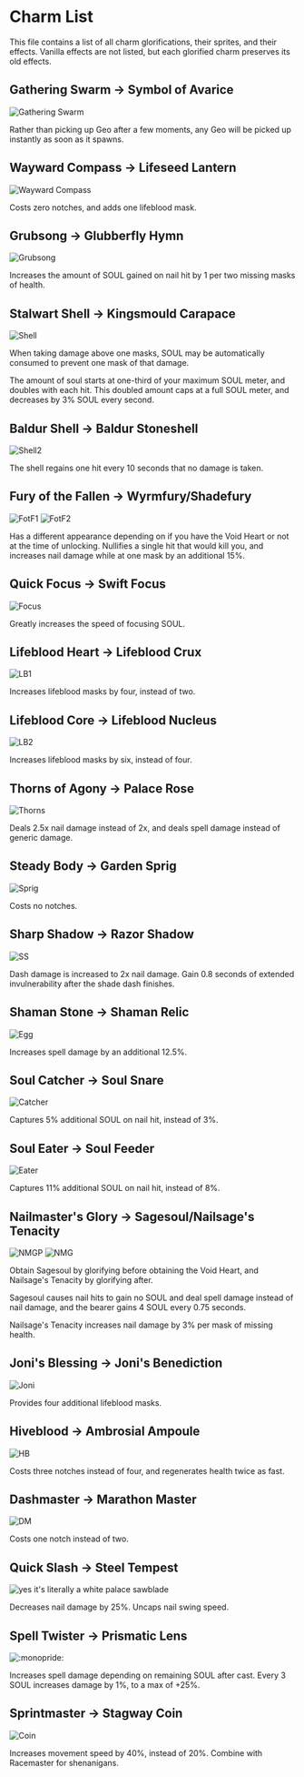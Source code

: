 # Charm List

This file contains a list of all charm glorifications, their sprites, and their effects. Vanilla effects are not listed, but each glorified charm preserves its old effects.

## Gathering Swarm -> Symbol of Avarice

![Gathering Swarm](https://github.com/Xhuis/Exaltation/blob/master/Resources/Charms/1.png?raw=true)

Rather than picking up Geo after a few moments, any Geo will be picked up instantly as soon as it spawns.

## Wayward Compass -> Lifeseed Lantern

![Wayward Compass](https://github.com/Xhuis/Exaltation/blob/master/Resources/Charms/2.png?raw=true)

Costs zero notches, and adds one lifeblood mask.

## Grubsong -> Glubberfly Hymn

![Grubsong](https://github.com/Xhuis/Exaltation/blob/master/Resources/Charms/3.png?raw=true)

Increases the amount of SOUL gained on nail hit by 1 per two missing masks of health.

## Stalwart Shell -> Kingsmould Carapace

![Shell](https://github.com/Xhuis/Exaltation/blob/master/Resources/Charms/4.png?raw=true)

When taking damage above one masks, SOUL may be automatically consumed to prevent one mask of that damage.

The amount of soul starts at one-third of your maximum SOUL meter, and doubles with each hit. This doubled amount caps at a full SOUL meter, and decreases by 3% SOUL every second.

## Baldur Shell -> Baldur Stoneshell

![Shell2](https://github.com/Xhuis/Exaltation/blob/master/Resources/Charms/5.png?raw=true)

The shell regains one hit every 10 seconds that no damage is taken.

## Fury of the Fallen -> Wyrmfury/Shadefury

![FotF1](https://github.com/Xhuis/Exaltation/blob/master/Resources/Charms/6.png?raw=true) ![FotF2](https://github.com/Xhuis/Exaltation/blob/master/Resources/Charms/6_shade.png?raw=true)

Has a different appearance depending on if you have the Void Heart or not at the time of unlocking.
Nullifies a single hit that would kill you, and increases nail damage while at one mask by an additional 15%.

## Quick Focus -> Swift Focus

![Focus](https://github.com/Xhuis/Exaltation/blob/master/Resources/Charms/7.png?raw=true)

Greatly increases the speed of focusing SOUL.

## Lifeblood Heart -> Lifeblood Crux

![LB1](https://github.com/Xhuis/Exaltation/blob/master/Resources/Charms/8.png?raw=true)

Increases lifeblood masks by four, instead of two.

## Lifeblood Core -> Lifeblood Nucleus

![LB2](https://github.com/Xhuis/Exaltation/blob/master/Resources/Charms/9.png?raw=true)

Increases lifeblood masks by six, instead of four.

## Thorns of Agony -> Palace Rose

![Thorns](https://github.com/Xhuis/Exaltation/blob/master/Resources/Charms/12.png?raw=true)

Deals 2.5x nail damage instead of 2x, and deals spell damage instead of generic damage.

## Steady Body -> Garden Sprig

![Sprig](https://github.com/Xhuis/Exaltation/blob/master/Resources/Charms/14.png?raw=true)

Costs no notches.

## Sharp Shadow -> Razor Shadow

![SS](https://github.com/Xhuis/Exaltation/blob/master/Resources/Charms/16.png?raw=true)

Dash damage is increased to 2x nail damage.
Gain 0.8 seconds of extended invulnerability after the shade dash finishes.

## Shaman Stone -> Shaman Relic

![Egg](https://github.com/Xhuis/Exaltation/blob/master/Resources/Charms/19.png?raw=true)

Increases spell damage by an additional 12.5%.

## Soul Catcher -> Soul Snare

![Catcher](https://github.com/Xhuis/Exaltation/blob/master/Resources/Charms/20.png?raw=true)

Captures 5% additional SOUL on nail hit, instead of 3%.

## Soul Eater -> Soul Feeder

![Eater](https://github.com/Xhuis/Exaltation/blob/master/Resources/Charms/21.png?raw=true)

Captures 11% additional SOUL on nail hit, instead of 8%.

## Nailmaster's Glory -> Sagesoul/Nailsage's Tenacity

![NMGP](https://github.com/Xhuis/Exaltation/blob/master/Resources/Charms/26_patience.png?raw=true) ![NMG](https://github.com/Xhuis/Exaltation/blob/master/Resources/Charms/26.png?raw=true)

Obtain Sagesoul by glorifying before obtaining the Void Heart, and Nailsage's Tenacity by glorifying after.

Sagesoul causes nail hits to gain no SOUL and deal spell damage instead of nail damage, and the bearer gains 4 SOUL every 0.75 seconds.

Nailsage's Tenacity increases nail damage by 3% per mask of missing health.

## Joni's Blessing -> Joni's Benediction

![Joni](https://github.com/Xhuis/Exaltation/blob/master/Resources/Charms/27.png?raw=true)

Provides four additional lifeblood masks.

## Hiveblood -> Ambrosial Ampoule

![HB](https://github.com/Xhuis/Exaltation/blob/master/Resources/Charms/29.png?raw=true)

Costs three notches instead of four, and regenerates health twice as fast.

## Dashmaster -> Marathon Master

![DM](https://github.com/Xhuis/Exaltation/blob/master/Resources/Charms/31.png?raw=true)

Costs one notch instead of two.

## Quick Slash -> Steel Tempest

![yes it's literally a white palace sawblade](https://github.com/Xhuis/Exaltation/blob/master/Resources/Charms/32.png?raw=true)

Decreases nail damage by 25%.
Uncaps nail swing speed.

## Spell Twister -> Prismatic Lens

![:monopride:](https://github.com/Xhuis/Exaltation/blob/master/Resources/Charms/33.png?raw=true)

Increases spell damage depending on remaining SOUL after cast. Every 3 SOUL increases damage by 1%, to a max of +25%.

## Sprintmaster -> Stagway Coin

![Coin](https://github.com/Xhuis/Exaltation/blob/master/Resources/Charms/37.png?raw=true)

Increases movement speed by 40%, instead of 20%.
Combine with Racemaster for shenanigans.
